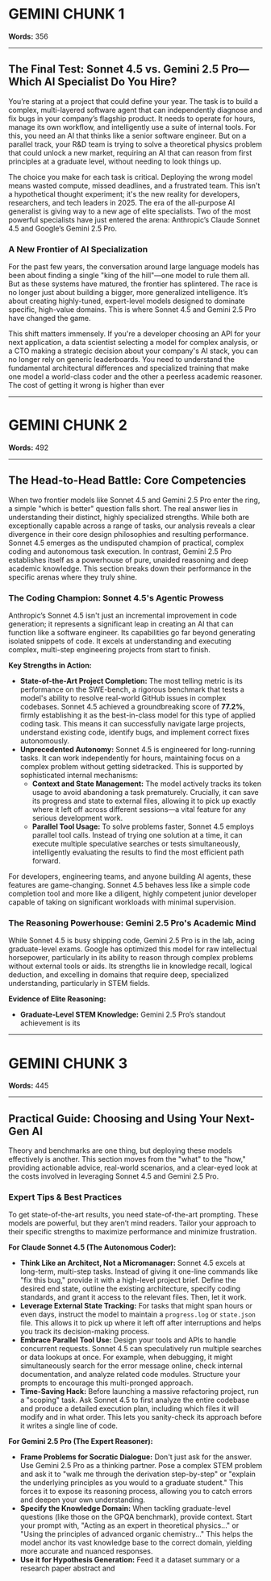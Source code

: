# GEMINI CHUNK 1

**Words:** 356

---

## The Final Test: Sonnet 4.5 vs. Gemini 2.5 Pro—Which AI Specialist Do You Hire?

You’re staring at a project that could define your year. The task is to build a complex, multi-layered software agent that can independently diagnose and fix bugs in your company’s flagship product. It needs to operate for hours, manage its own workflow, and intelligently use a suite of internal tools. For this, you need an AI that thinks like a senior software engineer. But on a parallel track, your R&D team is trying to solve a theoretical physics problem that could unlock a new market, requiring an AI that can reason from first principles at a graduate level, without needing to look things up.

The choice you make for each task is critical. Deploying the wrong model means wasted compute, missed deadlines, and a frustrated team. This isn't a hypothetical thought experiment; it's the new reality for developers, researchers, and tech leaders in 2025. The era of the all-purpose AI generalist is giving way to a new age of elite specialists. Two of the most powerful specialists have just entered the arena: Anthropic’s Claude Sonnet 4.5 and Google’s Gemini 2.5 Pro.

### A New Frontier of AI Specialization

For the past few years, the conversation around large language models has been about finding a single "king of the hill"—one model to rule them all. But as these systems have matured, the frontier has splintered. The race is no longer just about building a bigger, more generalized intelligence. It’s about creating highly-tuned, expert-level models designed to dominate specific, high-value domains. This is where Sonnet 4.5 and Gemini 2.5 Pro have changed the game.

This shift matters immensely. If you're a developer choosing an API for your next application, a data scientist selecting a model for complex analysis, or a CTO making a strategic decision about your company's AI stack, you can no longer rely on generic leaderboards. You need to understand the fundamental architectural differences and specialized training that make one model a world-class coder and the other a peerless academic reasoner. The cost of getting it wrong is higher than ever

---


# GEMINI CHUNK 2

**Words:** 492

---

## The Head-to-Head Battle: Core Competencies

When two frontier models like Sonnet 4.5 and Gemini 2.5 Pro enter the ring, a simple "which is better" question falls short. The real answer lies in understanding their distinct, highly specialized strengths. While both are exceptionally capable across a range of tasks, our analysis reveals a clear divergence in their core design philosophies and resulting performance. Sonnet 4.5 emerges as the undisputed champion of practical, complex coding and autonomous task execution. In contrast, Gemini 2.5 Pro establishes itself as a powerhouse of pure, unaided reasoning and deep academic knowledge. This section breaks down their performance in the specific arenas where they truly shine.

### The Coding Champion: Sonnet 4.5's Agentic Prowess

Anthropic’s Sonnet 4.5 isn't just an incremental improvement in code generation; it represents a significant leap in creating an AI that can function like a software engineer. Its capabilities go far beyond generating isolated snippets of code. It excels at understanding and executing complex, multi-step engineering projects from start to finish.

**Key Strengths in Action:**

*   **State-of-the-Art Project Completion:** The most telling metric is its performance on the SWE-bench, a rigorous benchmark that tests a model's ability to resolve real-world GitHub issues in complex codebases. Sonnet 4.5 achieved a groundbreaking score of **77.2%**, firmly establishing it as the best-in-class model for this type of applied coding task. This means it can successfully navigate large projects, understand existing code, identify bugs, and implement correct fixes autonomously.
*   **Unprecedented Autonomy:** Sonnet 4.5 is engineered for long-running tasks. It can work independently for hours, maintaining focus on a complex problem without getting sidetracked. This is supported by sophisticated internal mechanisms:
    *   **Context and State Management:** The model actively tracks its token usage to avoid abandoning a task prematurely. Crucially, it can save its progress and state to external files, allowing it to pick up exactly where it left off across different sessions—a vital feature for any serious development work.
    *   **Parallel Tool Usage:** To solve problems faster, Sonnet 4.5 employs parallel tool calls. Instead of trying one solution at a time, it can execute multiple speculative searches or tests simultaneously, intelligently evaluating the results to find the most efficient path forward.

For developers, engineering teams, and anyone building AI agents, these features are game-changing. Sonnet 4.5 behaves less like a simple code completion tool and more like a diligent, highly competent junior developer capable of taking on significant workloads with minimal supervision.

### The Reasoning Powerhouse: Gemini 2.5 Pro's Academic Mind

While Sonnet 4.5 is busy shipping code, Gemini 2.5 Pro is in the lab, acing graduate-level exams. Google has optimized this model for raw intellectual horsepower, particularly in its ability to reason through complex problems without external tools or aids. Its strengths lie in knowledge recall, logical deduction, and excelling in domains that require deep, specialized understanding, particularly in STEM fields.

**Evidence of Elite Reasoning:**

*   **Graduate-Level STEM Knowledge:** Gemini 2.5 Pro’s standout achievement is its

---


# GEMINI CHUNK 3

**Words:** 445

---

## Practical Guide: Choosing and Using Your Next-Gen AI

Theory and benchmarks are one thing, but deploying these models effectively is another. This section moves from the "what" to the "how," providing actionable advice, real-world scenarios, and a clear-eyed look at the costs involved in leveraging Sonnet 4.5 and Gemini 2.5 Pro.

### Expert Tips & Best Practices

To get state-of-the-art results, you need state-of-the-art prompting. These models are powerful, but they aren’t mind readers. Tailor your approach to their specific strengths to maximize performance and minimize frustration.

**For Claude Sonnet 4.5 (The Autonomous Coder):**

*   **Think Like an Architect, Not a Micromanager:** Sonnet 4.5 excels at long-term, multi-step tasks. Instead of giving it one-line commands like "fix this bug," provide it with a high-level project brief. Define the desired end state, outline the existing architecture, specify coding standards, and grant it access to the relevant files. Then, let it work.
*   **Leverage External State Tracking:** For tasks that might span hours or even days, instruct the model to maintain a `progress.log` or `state.json` file. This allows it to pick up where it left off after interruptions and helps you track its decision-making process.
*   **Embrace Parallel Tool Use:** Design your tools and APIs to handle concurrent requests. Sonnet 4.5 can speculatively run multiple searches or data lookups at once. For example, when debugging, it might simultaneously search for the error message online, check internal documentation, and analyze related code modules. Structure your prompts to encourage this multi-pronged approach.
*   **Time-Saving Hack:** Before launching a massive refactoring project, run a "scoping" task. Ask Sonnet 4.5 to first analyze the entire codebase and produce a detailed execution plan, including which files it will modify and in what order. This lets you sanity-check its approach before it writes a single line of code.

**For Gemini 2.5 Pro (The Expert Reasoner):**

*   **Frame Problems for Socratic Dialogue:** Don't just ask for the answer. Use Gemini 2.5 Pro as a thinking partner. Pose a complex STEM problem and ask it to "walk me through the derivation step-by-step" or "explain the underlying principles as you would to a graduate student." This forces it to expose its reasoning process, allowing you to catch errors and deepen your own understanding.
*   **Specify the Knowledge Domain:** When tackling graduate-level questions (like those on the GPQA benchmark), provide context. Start your prompt with, "Acting as an expert in theoretical physics..." or "Using the principles of advanced organic chemistry..." This helps the model anchor its vast knowledge base to the correct domain, yielding more accurate and nuanced responses.
*   **Use it for Hypothesis Generation:** Feed it a dataset summary or a research paper abstract and